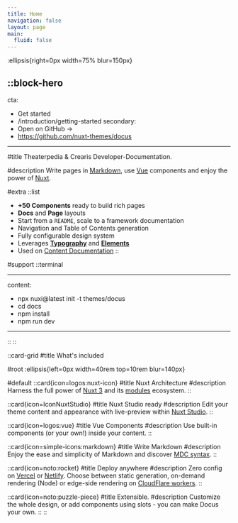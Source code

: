 ```yaml
---
title: Home
navigation: false
layout: page
main:
  fluid: false
---
```


:ellipsis{right=0px width=75% blur=150px}

## ::block-hero

cta:

- Get started
- /introduction/getting-started
  secondary:
- Open on GitHub →
- https://github.com/nuxt-themes/docus

---

#title
Theaterpedia & Crearis Developer-Documentation.

#description
Write pages in [Markdown](https://content.nuxtjs.org), use [Vue](https://vuejs.org) components and enjoy the power of [Nuxt](https://nuxt.com).

#extra
::list

- **+50 Components** ready to build rich pages
- **Docs** and **Page** layouts
- Start from a `README`, scale to a framework documentation
- Navigation and Table of Contents generation
- Fully configurable design system
- Leverages [**Typography**](https://typography.nuxt.space/) and [**Elements**](https://elements.nuxt.dev)
- Used on [Content Documentation](https://content.nuxtjs.org)
  ::

#support
::terminal

---

content:

- npx nuxi@latest init -t themes/docus
- cd docs
- npm install
- npm run dev

---

::
::

::card-grid
#title
What's included

#root
:ellipsis{left=0px width=40rem top=10rem blur=140px}

#default
::card{icon=logos:nuxt-icon}
#title
Nuxt Architecture
#description
Harness the full power of [Nuxt 3](https://v3.nuxtjs.org) and its [modules](https://modules.nuxtjs.org) ecosystem.
::

::card{icon=IconNuxtStudio}
#title
Nuxt Studio ready
#description
Edit your theme content and appearance with live-preview within [Nuxt Studio](https://nuxt.studio).
::

::card{icon=logos:vue}
#title
Vue Components
#description
Use built-in components (or your own!) inside your content.
::

::card{icon=simple-icons:markdown}
#title
Write Markdown
#description
Enjoy the ease and simplicity of Markdown and discover [MDC syntax](https://content.nuxtjs.org/guide/writing/mdc).
::

::card{icon=noto:rocket}
#title
Deploy anywhere
#description
Zero config on [Vercel](https://vercel.com) or [Netlify](https://netlify.com). Choose between static generation, on-demand rendering (Node) or edge-side rendering on [CloudFlare workers](https://workers.cloudflare.com).
::

::card{icon=noto:puzzle-piece}
#title
Extensible.
#description
Customize the whole design, or add components using slots - you can make Docus your own.
::
::

